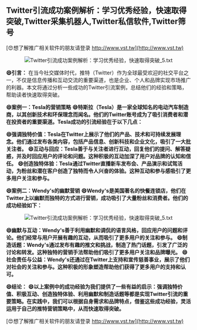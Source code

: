## **Twitter引流成功案例解析：学习优秀经验，快速取得突破,Twitter采集机器人,Twitter私信软件,Twitter筛号**

[😍想了解推广相关软件的朋友请登录 http://www.vst.tw](http://www.vst.tw)

 <center><img src="https://vst.tw/MP4/tuiguang/png/5.png" alt="Twitter引流成功案例解析：学习优秀经验，快速取得突破_5.txt"></center>

**😄引言：**
在当今社交媒体时代，推特（Twitter）作为全球最受欢迎的社交平台之一，不仅是信息传播和互动交流的重要渠道，也是企业、个人和品牌实现市场推广的利器。本文将通过分析一些成功的Twitter引流案例，总结他们的经验和策略，帮助读者快速取得突破。

**😄案例一：Tesla的营销策略**
**😄特斯拉（Tesla）是一家全球知名的电动汽车制造商，以其创新技术和环保理念而闻名。他们的Twitter账号成为了吸引消费者和潜在投资者的重要渠道。Tesla成功的引流经验在于以下几点：**

**😄强调独特价值：Tesla在Twitter上展示了他们的产品、技术和可持续发展理念。他们通过发布各类内容，包括产品信息、创新科技和企业文化，吸引了一大批关注者。**
**😄互动与回应：Tesla善于与关注者进行互动，回复他们的提问、解答疑惑，并及时回应用户的评论和问题。这种积极的互动加深了用户对品牌的认知和信任。**
**😄创造独特体验：Tesla通过Twitter直播新车发布会、产品演示和试驾活动，为粉丝和潜在客户创造了独特而令人兴奋的体验。这种互动和参与感吸引了更多用户关注和参与。**

**😄案例二：Wendy's的幽默营销**
**😄Wendy's是美国著名的快餐连锁店，他们在Twitter上以幽默而独特的方式进行营销，成功吸引了大量粉丝和消费者。他们的成功经验如下：**

 <center><img src="https://vst.tw/MP4/tuiguang/png/6.png" alt="Twitter引流成功案例解析：学习优秀经验，快速取得突破_5.txt"></center>

**😄幽默与互动：Wendy's善于利用幽默和调侃的语言风格，回应用户的问题和评论。他们经常与用户开展有趣的互动，从而吸引了更多用户的关注和参与。**
**😄制造话题：Wendy's通过发布有趣的推文和挑战，制造了热门话题，引发了广泛的讨论和转发。这种独特的营销手法帮助他们吸引了更多用户关注和品牌曝光。**
**😄社会责任与公益：Wendy's还通过在Twitter上支持和宣传慈善事业，展示了他们对社会的关注和参与。这种积极的形象塑造帮助他们获得了更多用户的支持和认可。**

**😄结论：**
**😄以上案例中的成功经验为我们提供了一些有益的启示：强调独特价值、积极互动、创造独特体验、利用幽默和制造话题等都是实现Twitter引流的重要策略。在实践中，我们可以根据自身需求和品牌特点，借鉴这些成功经验，灵活运用于自己的推特营销策略中，从而快速取得突破。**

[😍想了解推广相关软件的朋友请登录 http://www.vst.tw](http://www.vst.tw)



